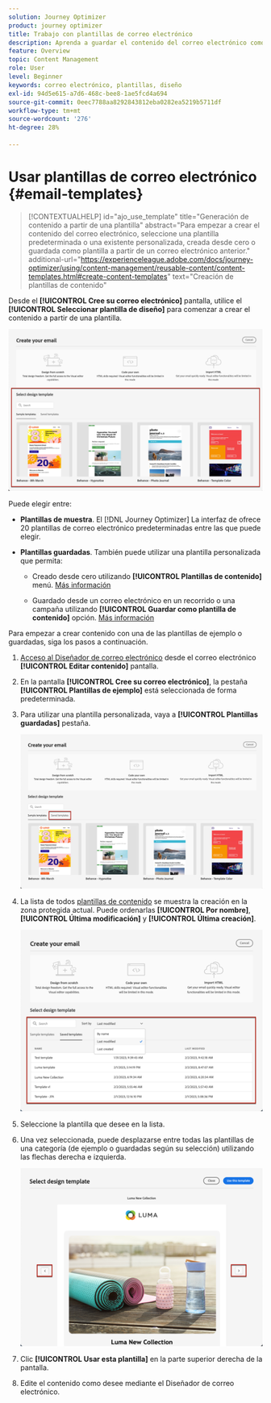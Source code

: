 ```yaml
---
solution: Journey Optimizer
product: journey optimizer
title: Trabajo con plantillas de correo electrónico
description: Aprenda a guardar el contenido del correo electrónico como plantilla y a reutilizarlo en Journey Optimizer
feature: Overview
topic: Content Management
role: User
level: Beginner
keywords: correo electrónico, plantillas, diseño
exl-id: 94d5e615-a7d6-468c-bee8-1ae5fcd4a694
source-git-commit: 0eec7788aa8292843812eba0282ea5219b5711df
workflow-type: tm+mt
source-wordcount: '276'
ht-degree: 28%

---
```


# Usar plantillas de correo electrónico {#email-templates}

>[!CONTEXTUALHELP]
>id="ajo_use_template"
>title="Generación de contenido a partir de una plantilla"
>abstract="Para empezar a crear el contenido del correo electrónico, seleccione una plantilla predeterminada o una existente personalizada, creada desde cero o guardada como plantilla a partir de un correo electrónico anterior."
>additional-url="https://experienceleague.adobe.com/docs/journey-optimizer/using/content-management/reusable-content/content-templates.html#create-content-templates" text="Creación de plantillas de contenido"

Desde el **[!UICONTROL Cree su correo electrónico]** pantalla, utilice el **[!UICONTROL Seleccionar plantilla de diseño]** para comenzar a crear el contenido a partir de una plantilla.

![](assets/email_designer-templates.png)

Puede elegir entre:

* **Plantillas de muestra**. El [!DNL Journey Optimizer] La interfaz de ofrece 20 plantillas de correo electrónico predeterminadas entre las que puede elegir.

* **Plantillas guardadas**. También puede utilizar una plantilla personalizada que permita:

   * Creado desde cero utilizando **[!UICONTROL Plantillas de contenido]** menú. [Más información](../content-management/content-templates.md#create-template-from-scratch)

   * Guardado desde un correo electrónico en un recorrido o una campaña utilizando **[!UICONTROL Guardar como plantilla de contenido]** opción. [Más información](../content-management/content-templates.md#save-as-template)

Para empezar a crear contenido con una de las plantillas de ejemplo o guardadas, siga los pasos a continuación.

1. [Acceso al Diseñador de correo electrónico](get-started-email-design.md) desde el correo electrónico **[!UICONTROL Editar contenido]** pantalla.

1. En la pantalla **[!UICONTROL Cree su correo electrónico]**, la pestaña **[!UICONTROL Plantillas de ejemplo]** está seleccionada de forma predeterminada.

1. Para utilizar una plantilla personalizada, vaya a **[!UICONTROL Plantillas guardadas]** pestaña.

   ![](assets/email_designer-saved-templates-tab.png)

1. La lista de todos [plantillas de contenido](../content-management/content-templates.md#create-content-templates) se muestra la creación en la zona protegida actual. Puede ordenarlas **[!UICONTROL Por nombre]**, **[!UICONTROL Última modificación]** y **[!UICONTROL Última creación]**.

   ![](assets/email_designer-saved-templates-filter.png)

1. Seleccione la plantilla que desee en la lista.

1. Una vez seleccionada, puede desplazarse entre todas las plantillas de una categoría (de ejemplo o guardadas según su selección) utilizando las flechas derecha e izquierda.

   ![](assets/email_designer-saved-templates-navigate.png)

1. Clic **[!UICONTROL Usar esta plantilla]** en la parte superior derecha de la pantalla.

1. Edite el contenido como desee mediante el Diseñador de correo electrónico.
